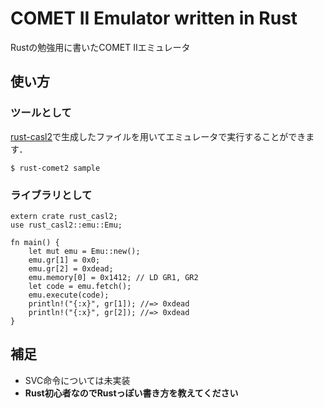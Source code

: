 # COMET II Emulator written in Rust

Rustの勉強用に書いたCOMET IIエミュレータ

## 使い方

### ツールとして

[rust-casl2](https://git.alicemacs.com/chihiro/rust-casl2)で生成したファイルを用いてエミュレータで実行することができます．

```
$ rust-comet2 sample
```

### ライブラリとして

```
extern crate rust_casl2;
use rust_casl2::emu::Emu;

fn main() {
    let mut emu = Emu::new();
    emu.gr[1] = 0x0;
    emu.gr[2] = 0xdead;
    emu.memory[0] = 0x1412; // LD GR1, GR2
    let code = emu.fetch();
    emu.execute(code);
    println!("{:x}", gr[1]); //=> 0xdead
    println!("{:x}", gr[2]); //=> 0xdead
}
```

## 補足

* SVC命令については未実装
* **Rust初心者なのでRustっぽい書き方を教えてください**

